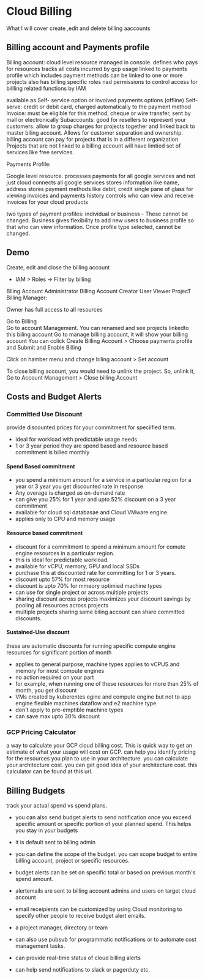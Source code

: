 # Cloud Billing

What I will cover
create ,edit and delete billing aaccounts

## Billing account and Payments profile

Billing account: cloud level resource managed in console. defines who pays for resources
tracks all costs incurred by gcp usage
linked to payments profile which includes payment methods
can be linked to one or more projects 
also has billing specific roles nad permissions to control access for billling related functions by IAM

available as Self- service option or invoived payments options (offline)
Self-serve: credit or debit card, charged automatically to the payment method
Invoice: must be eligible for this method, cheque or wire transfer, sent by mail or electronically
    Subaccounts: good for resellers to represent your customers. allow to group charges for projects together and linked back to master biling account. Allows for customer separation and ownership.
billing account can pay for projects that is in a different organization
Projects that are not linked to a billing account will have limtied set of services like free services.

Payments Profile:

Google level resource. processes payments for all google services and not just cloud
connects all google services
stores information like name, address
stores payment methods like debit, credit 
single pane of glass for viewing invoices and payments history
controls who can view and receive invoices for your cloud products

two types of payment profiles: individual or business - These cannot be changed. Business gives flexibility to add new users to business profile so that who can view information. Once profile type selected, cannot be changed.

## Demo

Create, edit and close the billing account
- IAM > Roles -> Filter by billing

Blling Account Administrator
Billing Account Creator
User
Viewer
ProjecT Billing Manager:

Owner has full access to all resources

Go to Billing  
Go to account Management. You can renamed and see projects linkedto this biling account
Go to manage billing account, it will show your billing account
You can cclick Create Billing Account > Choose payments profile and Submit and Enable Billing

Click on hamber menu and change biling account > Set account

To close billing account, you would need to unlink the project. So, unlink it,
Go to Account Management > Close billing Account

## Costs and Budget Alerts

### Committed Use Discount

provide discounted prices for your commitment for speciified term.
- ideal for workload with predictable usage needs
- 1 or 3 year period
they are spend based and resource based 
commitment is billed monthly

#### Spend Based commitment

- you spend a minimum amount for a service in a particular region for a year or 3 year
you get discounted rate in response
- Any overage is charged as on-demand rate
- can give you 25% for 1 year and upto 52% discount on a 3 year commitment
- available for cloud sql databasae and Cloud VMware engine. 
- applies only to CPU and memory usage

#### Resource based commitment

- discount for a commitment to spend a minimum amount for comute engine resources in a particular region.
- this is ideal for predictable workload.
- available for vCPU, memory, GPU and local SSDs
- purchase this at discounted rate for committing for 1 or 3 years.
- discount upto 57% for most resource
- discount is upto 70% for mmeory optimied machine types
- can use for single project or across multiple projects
- sharing discount across projects maximizes your discount savings by pooling all resources across projects
- multiple projects sharing same biling account can share committed discounts.

#### Sustained-Use discount

these are automatic discounts for running specific compute engine resources for significant portion of month
- applies to general purpose, machine types
applies to vCPUS and memory for most compute engines
- no action required on your part
- for example, when running one of these resources for more than 25% of month, you get discount
- VMs created by kuberentes egine and compute engine but not to app engine flexible machines  dataflow and e2 machine type
- don't apply to pre-emptible machine types
- can save max upto 30% discount

### GCP Pricing Calculator

a way to calculate your GCP cloud billing cost. This is quick way to get an estimate of what your usage will cost on GCP.
can help you identify pricing for the resources you plan to use in your architecture.
you can calculate your architecture cost.
you can get good idea of your architecture cost.
this calculator can be found at this url.

## Billing Budgets

track your actual spend vs spend plans.
- you can also send budget alerts to send notification once you exceed specific amount or specific portion of your planned spend.
This helps you stay in your budgets
- it is default sent to billing admin
- you can define the scope of the budget. you can scope budget to entire billing account, project or specific resources.
- budget alerts can be set on specific total or based on previous month's spend amount.
- alertemails are sent to billing account admins and users on target cloud account
- email receipients can be customized by using Cloud monitoring to specify other people to receive budget alert emails.
- a project manager, directory or team

- can also use pubsub for programmatic notifications or to automate cost management tasks.
- can provide real-time status of cloud billing alerts
- can help send notifications to slack or pagerduty etc.